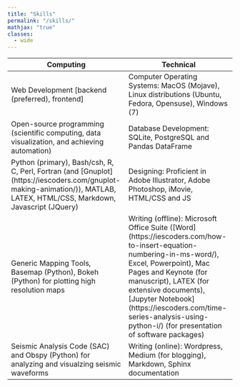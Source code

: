 ```yaml
---
title: "Skills"
permalink: "/skills/"
mathjax: "true"
classes:
  - wide
---
```

<table>
  <thead>
    <tr>
      <th>Computing</th>
      <th>Technical</th>
    </tr>
  </thead>
  <tbody>
    <tr>
      <td>Web Development [backend (preferred), frontend]</td>
      <td>Computer Operating Systems: MacOS (Mojave), Linux distributions (Ubuntu, Fedora, Opensuse), Windows (7)</td>
    </tr>
    <tr>
      <td>Open-source programming (scientific computing, data visualization, and achieving automation)</td>
      <td>Database Development: SQLite, PostgreSQL and Pandas DataFrame</td>
    </tr>
    <tr>
      <td>Python (primary), Bash/csh, R, C, Perl, Fortran (and [Gnuplot](https://iescoders.com/gnuplot-making-animation/)), MATLAB, LATEX, HTML/CSS, Markdown, Javascript (JQuery)</td>
      <td>Designing: Proficient in Adobe Illustrator, Adobe Photoshop, iMovie, HTML/CSS and JS</td>
    </tr>
    <tr>
      <td>Generic Mapping Tools, Basemap (Python), Bokeh (Python) for plotting high resolution maps</td>
      <td>Writing (offline): Microsoft Office Suite ([Word](https://iescoders.com/how-to-insert-equation-numbering-in-ms-word/), Excel, Powerpoint), Mac Pages and Keynote (for manuscript), LATEX (for extensive documents), [Jupyter Notebook](https://iescoders.com/time-series-analysis-using-python-i/) (for presentation of software packages)</td>
    </tr>
    <tr>
      <td>Seismic Analysis Code (SAC) and Obspy (Python) for analyzing and visualzing seismic waveforms</td>
      <td>Writing (online): Wordpress, Medium (for blogging), Markdown, Sphinx documentation</td>
    </tr>
  </tbody>
</table>
